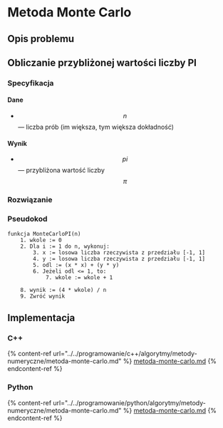 # Metoda Monte Carlo

## Opis problemu

## Obliczanie przybliżonej wartości liczby PI

### Specyfikacja

#### Dane

* $$n$$ — liczba prób (im większa, tym większa dokładność)

#### Wynik

* $$pi$$ — przybliżona wartość liczby $$\pi$$

### Rozwiązanie

### Pseudokod

```
funkcja MonteCarloPI(n)
    1. wkole := 0
    2. Dla i := 1 do n, wykonuj:
        3. x := losowa liczba rzeczywista z przedziału [-1, 1]
        4. y := losowa liczba rzeczywista z przedziału [-1, 1]
        5. odl := (x * x) + (y * y)
        6. Jeżeli odl <= 1, to:
            7. wkole := wkole + 1
    
    8. wynik := (4 * wkole) / n
    9. Zwróć wynik
```

## Implementacja

### C++

{% content-ref url="../../programowanie/c++/algorytmy/metody-numeryczne/metoda-monte-carlo.md" %}
[metoda-monte-carlo.md](../../programowanie/c++/algorytmy/metody-numeryczne/metoda-monte-carlo.md)
{% endcontent-ref %}

### Python

{% content-ref url="../../programowanie/python/algorytmy/metody-numeryczne/metoda-monte-carlo.md" %}
[metoda-monte-carlo.md](../../programowanie/python/algorytmy/metody-numeryczne/metoda-monte-carlo.md)
{% endcontent-ref %}
